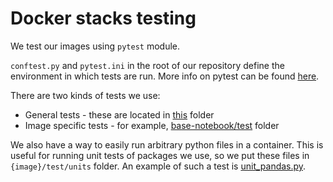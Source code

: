 # Docker stacks testing

We test our images using `pytest` module.

`conftest.py` and `pytest.ini` in the root of our repository define the environment in which tests are run.
More info on pytest can be found [here](https://docs.pytest.org/en/latest/contents.html).

There are two kinds of tests we use:

- General tests - these are located in [this](https://github.com/jupyter/docker-stacks/blob/master/test) folder
- Image specific tests - for example, [base-notebook/test](https://github.com/jupyter/docker-stacks/blob/master/base-notebook/test) folder

We also have a way to easily run arbitrary python files in a container.
This is useful for running unit tests of packages we use, so we put these files in `{image}/test/units` folder.
An example of such a test is [unit_pandas.py](https://github.com/jupyter/docker-stacks/blob/master/scipy-notebook/test/units/unit_pandas.py).
